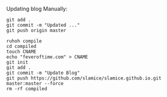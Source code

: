 Updating blog Manually:

    git add .
    git commit -m "Updated ..."
    git push origin master

    ruhoh compile
    cd compiled
    touch CNAME
    echo "feveroftime.com" > CNAME
    git init
    git add .
    git commit -m "Update Blog"
    git push https://github.com/slamice/slamice.github.io.git master:master --force
    rm -rf compiled